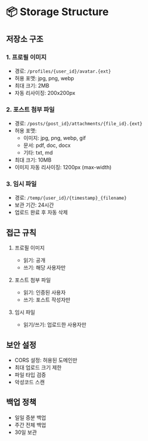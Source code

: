 # 📦 Storage Structure

## 저장소 구조

### 1. 프로필 이미지
- 경로: `/profiles/{user_id}/avatar.{ext}`
- 허용 포맷: jpg, png, webp
- 최대 크기: 2MB
- 자동 리사이징: 200x200px

### 2. 포스트 첨부 파일
- 경로: `/posts/{post_id}/attachments/{file_id}.{ext}`
- 허용 포맷: 
  - 이미지: jpg, png, webp, gif
  - 문서: pdf, doc, docx
  - 기타: txt, md
- 최대 크기: 10MB
- 이미지 자동 리사이징: 1200px (max-width)

### 3. 임시 파일
- 경로: `/temp/{user_id}/{timestamp}_{filename}`
- 보관 기간: 24시간
- 업로드 완료 후 자동 삭제

## 접근 규칙
1. 프로필 이미지
   - 읽기: 공개
   - 쓰기: 해당 사용자만

2. 포스트 첨부 파일
   - 읽기: 인증된 사용자
   - 쓰기: 포스트 작성자만

3. 임시 파일
   - 읽기/쓰기: 업로드한 사용자만

## 보안 설정
- CORS 설정: 허용된 도메인만
- 최대 업로드 크기 제한
- 파일 타입 검증
- 악성코드 스캔

## 백업 정책
- 일일 증분 백업
- 주간 전체 백업
- 30일 보관

